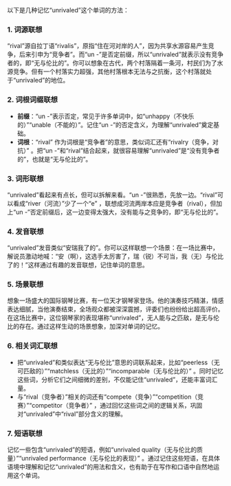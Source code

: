 以下是几种记忆“unrivaled”这个单词的方法：

### 1. 词源联想
“rival”源自拉丁语“rivalis”，原指“住在河对岸的人”，因为共享水源容易产生竞争，后来引申为“竞争者”。而“un -”是否定前缀，所以“unrivaled”就表示没有竞争者的，即“无与伦比的”。你可以想象在古代，两个村落隔着一条河，村民们为了水源竞争。但有一个村落实力超强，其他村落根本无法与之抗衡，这个村落就处于“unrivaled”的地位。

### 2. 词根词缀联想
 - **前缀**：“un -”表示否定，常见于许多单词中，如“unhappy（不快乐的）”“unable（不能的）”。记住“un -”的否定含义，为理解“unrivaled”奠定基础。
 - **词根**：“rival” 作为词根是“竞争者”的意思，类似词汇还有“rivalry（竞争，对抗）” 。把“un -”和“rival”结合起来，就很容易理解“unrivaled”是“没有竞争者的”，也就是“无与伦比的”。

### 3. 词形联想
“unrivaled”看起来有点长，但可以拆解来看。“un -”很熟悉，先放一边。“rival”可以看成“river（河流）”少了一个“e” ，联想成河流两岸本应是竞争者（rival），但加上“un -”否定前缀后，这一边变得太强大，没有能与之竞争的，即“无与伦比的”。

### 4. 发音联想
“unrivaled”发音类似“安瑞我了的”。你可以这样联想一个场景：在一场比赛中，解说员激动地喊：“安（啊），这选手太厉害了，瑞（锐）不可当，我（无）与伦比了的！”这样通过有趣的发音联想，记住单词的意思。

### 5. 场景联想
想象一场盛大的国际钢琴比赛，有一位天才钢琴家登场。他的演奏技巧精湛，情感表达细腻，当他演奏结束，全场观众都被深深震撼，评委们也纷纷给出超高评价。在这场比赛中，这位钢琴家的表现堪称“unrivaled”，无人能与之匹敌，是无与伦比的存在。通过这样生动的场景想象，加深对单词的记忆。

### 6. 相关词汇联想
 - 把“unrivaled”和类似表达“无与伦比”意思的词联系起来，比如“peerless（无可匹敌的）”“matchless（无比的）”“incomparable（无与伦比的）” 。同时记忆这些词，分析它们之间细微的差别，不仅能记住“unrivaled”，还能丰富词汇量。
 - 与“rival（竞争者）”相关的词还有“compete（竞争）”“competition（竞赛）”“competitor（竞争者）” ，通过回忆这些词之间的逻辑关系，巩固对“unrivaled”中“rival”部分含义的理解。

### 7. 短语联想
记忆一些包含“unrivaled”的短语，例如“unrivaled quality（无与伦比的质量）”“unrivaled performance（无与伦比的表现）” 。通过记住这些短语，在具体语境中理解和记忆“unrivaled”的用法和含义，也有助于在写作和口语中自然地运用这个单词。 